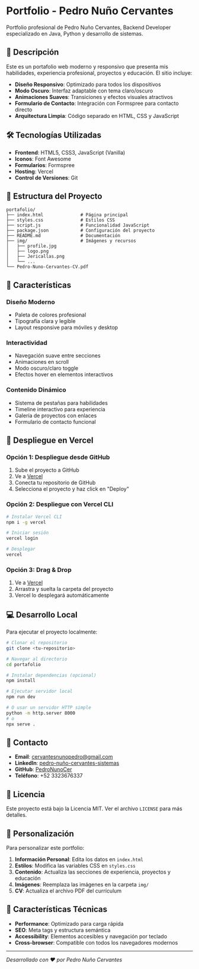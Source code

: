 # Portfolio - Pedro Nuño Cervantes

Portfolio profesional de Pedro Nuño Cervantes, Backend Developer especializado en Java, Python y desarrollo de sistemas.

## 🚀 Descripción

Este es un portafolio web moderno y responsivo que presenta mis habilidades, experiencia profesional, proyectos y educación. El sitio incluye:

- **Diseño Responsivo**: Optimizado para todos los dispositivos
- **Modo Oscuro**: Interfaz adaptable con tema claro/oscuro
- **Animaciones Suaves**: Transiciones y efectos visuales atractivos
- **Formulario de Contacto**: Integración con Formspree para contacto directo
- **Arquitectura Limpia**: Código separado en HTML, CSS y JavaScript

## 🛠️ Tecnologías Utilizadas

- **Frontend**: HTML5, CSS3, JavaScript (Vanilla)
- **Iconos**: Font Awesome
- **Formularios**: Formspree
- **Hosting**: Vercel
- **Control de Versiones**: Git

## 📁 Estructura del Proyecto

```
portafolio/
├── index.html              # Página principal
├── styles.css              # Estilos CSS
├── script.js               # Funcionalidad JavaScript
├── package.json            # Configuración del proyecto
├── README.md               # Documentación
├── img/                    # Imágenes y recursos
│   ├── profile.jpg
│   ├── logo.png
│   ├── Jericallas.png
│   └── ...
└── Pedro-Nuno-Cervantes-CV.pdf
```

## 🎨 Características

### Diseño Moderno
- Paleta de colores profesional
- Tipografía clara y legible
- Layout responsive para móviles y desktop

### Interactividad
- Navegación suave entre secciones
- Animaciones en scroll
- Modo oscuro/claro toggle
- Efectos hover en elementos interactivos

### Contenido Dinámico
- Sistema de pestañas para habilidades
- Timeline interactivo para experiencia
- Galería de proyectos con enlaces
- Formulario de contacto funcional

## 🚀 Despliegue en Vercel

### Opción 1: Despliegue desde GitHub

1. Sube el proyecto a GitHub
2. Ve a [Vercel](https://vercel.com)
3. Conecta tu repositorio de GitHub
4. Selecciona el proyecto y haz click en "Deploy"

### Opción 2: Despliegue con Vercel CLI

```bash
# Instalar Vercel CLI
npm i -g vercel

# Iniciar sesión
vercel login

# Desplegar
vercel
```

### Opción 3: Drag & Drop

1. Ve a [Vercel](https://vercel.com)
2. Arrastra y suelta la carpeta del proyecto
3. Vercel lo desplegará automáticamente

## 💻 Desarrollo Local

Para ejecutar el proyecto localmente:

```bash
# Clonar el repositorio
git clone <tu-repositorio>

# Navegar al directorio
cd portafolio

# Instalar dependencias (opcional)
npm install

# Ejecutar servidor local
npm run dev

# O usar un servidor HTTP simple
python -m http.server 8000
# o
npx serve .
```

## 📧 Contacto

- **Email**: cervantesnunopedro@gmail.com
- **LinkedIn**: [pedro-nuño-cervantes-sistemas](https://linkedin.com/in/pedro-nuño-cervantes-sistemas)
- **GitHub**: [PedroNunoCer](https://github.com/PedroNunoCer)
- **Teléfono**: +52 3323676337

## 📄 Licencia

Este proyecto está bajo la Licencia MIT. Ver el archivo `LICENSE` para más detalles.

## 🔧 Personalización

Para personalizar este portfolio:

1. **Información Personal**: Edita los datos en `index.html`
2. **Estilos**: Modifica las variables CSS en `styles.css`
3. **Contenido**: Actualiza las secciones de experiencia, proyectos y educación
4. **Imágenes**: Reemplaza las imágenes en la carpeta `img/`
5. **CV**: Actualiza el archivo PDF del currículum

## 🌟 Características Técnicas

- **Performance**: Optimizado para carga rápida
- **SEO**: Meta tags y estructura semántica
- **Accessibility**: Elementos accesibles y navegación por teclado
- **Cross-browser**: Compatible con todos los navegadores modernos

---

*Desarrollado con ❤️ por Pedro Nuño Cervantes* 